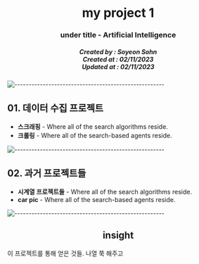 <h1 align="center"> my project 1 </h1>
<h3 align="center"> under title - Artificial Intelligence </h3>
<h5 align="center"> Created by : Soyeon Sohn<br>
Created at : 02/11/2023<br>
Updated at : 02/11/2023</h5>


<!-- 프로젝트 개요 -->
![-----------------------------------------------------](https://raw.githubusercontent.com/andreasbm/readme/master/assets/lines/rainbow.png)


<h2 id="project 1"> 01. 데이터 수집 프로젝트 </h2>

<p align="justify"> 
<ul>
  <li><b>스크래핑</b> - Where all of the search algorithms reside.</li>
  <li><b>크롤링</b> - Where all of the search-based agents reside.</li>
</ul>
</p>

<!-- 파일 설명 -->
![-----------------------------------------------------](https://raw.githubusercontent.com/andreasbm/readme/master/assets/lines/rainbow.png)


<h2 id="project 1"> 02. 과거 프로젝트들 </h2>

<p align="justify"> 
<ul>
  <li><b>시계열 프로젝트들</b> - Where all of the search algorithms reside.</li>
  <li><b>car pic</b> - Where all of the search-based agents reside.</li>
</ul>
</p>


<!-- 인사이트 -->
![-----------------------------------------------------](https://raw.githubusercontent.com/andreasbm/readme/master/assets/lines/rainbow.png)


<h2 id="project 1", align="center"> insight </h2>

<p align="justify"> 
  이 프로젝트를 통해 얻은 것들. 나열 쭉 해주고
</p>




